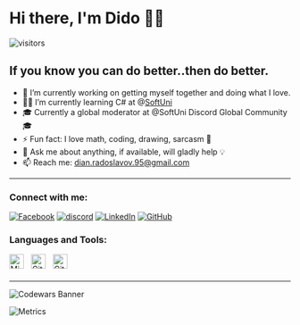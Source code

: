 # Hi there, I'm Dido :technologist:

![visitors](https://visitor-badge.glitch.me/badge?page_id=mokgul)


## If you know you can do better..then do better.
- 🔭 I’m currently working on getting myself together and doing what I love.
- :man_student: I’m currently learning C# at @[SoftUni](https://github.com/SoftUni)
- :mortar_board: Currently a global moderator at @SoftUni Discord Global Community :mortar_board: 
- ⚡ Fun fact: I love math, coding, drawing, sarcasm :see_no_evil:
- 💬 Ask me about anything, if available, will gladly help :bulb:
- 📫 Reach me: dian.radoslavov.95@gmail.com
---
### Connect with me:
[![Facebook](https://img.shields.io/badge/-Facebook-00B2FF?style=flat-square&logo=Facebook&logoColor=white)](https://www.facebook.com/dian.radoslavov.95/)
[![discord](https://img.shields.io/badge/Mokgul-4554-blue?logo=discord&logoColor=white)]()
[![LinkedIn](https://img.shields.io/badge/-LinkedIn-0e76a8?style=flat-square&logo=Linkedin&logoColor=white)](https://www.linkedin.com/in/dian-radoslavov-65696ab1/)
[![GitHub](https://img.shields.io/badge/-Github-000000?style=flat-square&logo=Github&logoColor=white)](https://github.com/mokgul)

### Languages and Tools:
<img align="left" alt="Microsoft Visual Studio" width="26px" src="https://cdn.jsdelivr.net/gh/devicons/devicon/icons/visualstudio/visualstudio-plain.svg" style="padding-right:10px;" />
<img align="left" alt="Git" width="26px" src="https://cdn.jsdelivr.net/gh/devicons/devicon/icons/git/git-original.svg" style="padding-right:10px;" />
<img align="left" alt="GitHub" width="26px" src="https://cdn.jsdelivr.net/gh/devicons/devicon/icons/github/github-original.svg" style="padding-right:10px;" />
<br>
<br>

---
![Codewars Banner](https://www.codewars.com/users/Mokgul/badges/large)<br>

![Metrics](https://metrics.lecoq.io/mokgul?template=classic&languages=1&achievements=1&leetcode=1&base=header%2C%20activity%2C%20community%2C%20repositories%2C%20metadata&base.indepth=false&base.hireable=false&base.skip=false&languages=false&languages.limit=8&languages.threshold=0%25&languages.other=false&languages.colors=github&languages.sections=most-used&languages.indepth=false&languages.analysis.timeout=15&languages.analysis.timeout.repositories=7.5&languages.categories=markup%2C%20programming&languages.recent.categories=markup%2C%20programming&languages.recent.load=300&languages.recent.days=14&achievements=false&achievements.threshold=C&achievements.secrets=true&achievements.display=compact&achievements.limit=0&leetcode=false&leetcode.user=Mokgul&leetcode.sections=solved&leetcode.limit.skills=10&leetcode.limit.recent=2&config.timezone=Europe%2FSofia)
